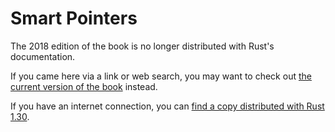# Smart Pointers

The 2018 edition of the book is no longer distributed with Rust's documentation.

If you came here via a link or web search, you may want to check out [the current version of the book](../ch15-00-smart-pointers.html) instead.

If you have an internet connection, you can [find a copy distributed with Rust 1.30](https://doc.rust-lang.org/1.30.0/book/2018-edition/ch15-00-smart-pointers.html).